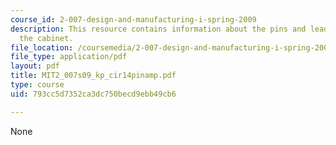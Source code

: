 ```yaml
---
course_id: 2-007-design-and-manufacturing-i-spring-2009
description: This resource contains information about the pins and lead wire from
  the cabinet.
file_location: /coursemedia/2-007-design-and-manufacturing-i-spring-2009/793cc5d7352ca3dc750becd9ebb49cb6_MIT2_007s09_kp_cir14pinamp.pdf
file_type: application/pdf
layout: pdf
title: MIT2_007s09_kp_cir14pinamp.pdf
type: course
uid: 793cc5d7352ca3dc750becd9ebb49cb6

---
```

None